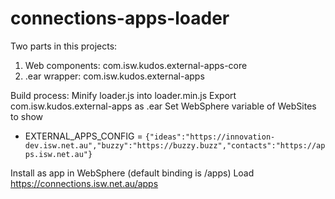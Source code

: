# connections-apps-loader

Two parts in this projects:
1. Web components: com.isw.kudos.external-apps-core
2. .ear wrapper: com.isw.kudos.external-apps

Build process:
Minify loader.js into loader.min.js
Export com.isw.kudos.external-apps as .ear
Set WebSphere variable of WebSites to show
- EXTERNAL_APPS_CONFIG = ```{"ideas":"https://innovation-dev.isw.net.au","buzzy":"https://buzzy.buzz","contacts":"https://apps.isw.net.au"}```

Install as app in WebSphere (default binding is /apps)
Load https://connections.isw.net.au/apps
